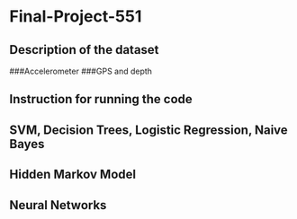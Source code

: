 # Final-Project-551
## Description of the dataset
###Accelerometer
###GPS and depth
## Instruction for running the code
## SVM, Decision Trees, Logistic Regression, Naive Bayes
## Hidden Markov Model
## Neural Networks
